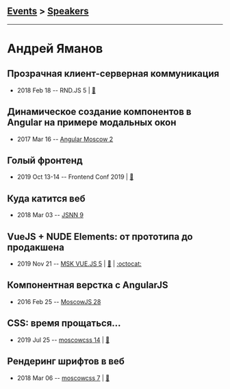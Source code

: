 ## [Events](../README.md) > [Speakers](../speakers.md)
---

# Андрей Яманов

## Прозрачная клиент-серверная коммуникация
- 2018 Feb 18 -- RND.JS 5  | [:notebook:](https://vk.com/doc5938234_460241963?hash=a339c346ea70be6a36&dl=f5f21a3cac0cfc102c)  
## Динамическое создание компонентов в Angular на примере модальных окон
- 2017 Mar 16 -- [Angular Moscow 2](https://youtu.be/blSENg8Gssw)    
## Голый фронтенд
- 2019 Oct 13-14 -- Frontend Conf 2019  | [:notebook:](https://drive.google.com/file/d/165PprTQT4qAA5ryel-e8u9pTNA8aHrLr)  
## Куда катится веб
- 2018 Mar 03 -- [JSNN 9](https://youtu.be/ZtJZ2qDjee4)    
## VueJS + NUDE Elements: от прототипа до продакшена
- 2019 Nov 21 -- [MSK VUE.JS 5](https://www.youtube.com/watch?v=CNql0mU9DRM)  | [:notebook:](https://nude-vuejs-talk.tenphi.now.sh/) | [:octocat:](https://nude-playground.tenphi.now.sh/) 
## Компонентная верстка с AngularJS
- 2016 Feb 25 -- [MoscowJS 28](https://it.mail.ru/video/467/)    
## CSS: время прощаться…
- 2019 Jul 25 -- [moscowcss 14](https://www.youtube.com/watch?v=CeDdgCDq86s)  | [:notebook:](https://drive.google.com/file/d/1ENY5eQTY_M0MMQbjlCPtrXx97QunIf5a/view)  
## Рендеринг шрифтов в веб
- 2018 Mar 06 -- [moscowcss 7](https://www.facebook.com/afishamansarda/videos/1901332616557448/)  | [:notebook:](https://vk.com/doc4174564_461141806)  
